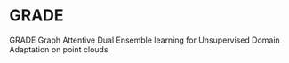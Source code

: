 # GRADE
GRADE
Graph Attentive Dual Ensemble learning for Unsupervised Domain Adaptation on point clouds

